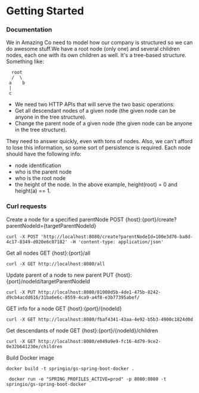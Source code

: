 # Getting Started

### Documentation

We in Amazing Co need to model how our company is structured so we can do awesome stuff.We have a root node (only one) and several
children nodes, each one with its own children as well. It's a tree-based structure. Something like:

``` 
  root
  /  \
 a    b
 |
 c

```

* We need two HTTP APIs that will serve the two basic operations:
* Get all descendant nodes of a given node (the given node can be anyone in the tree structure).
* Change the parent node of a given node (the given node can be anyone in the tree structure).

They need to answer quickly, even with tons of nodes. Also, we can't afford to lose this information, so some sort of persistence is required.
Each node should have the following info:
* node identification
* who is the parent node
* who is the root node
* the height of the node. In the above example, height(root) = 0 and height(a) == 1.


### Curl requests

Create a node for a specified parentNode
POST {host}:{port}/create?parentNodeId={targetParentNodeId}
```shell script
curl -X POST 'http://localhost:8080/create?parentNodeId=100e3d76-ba8d-4c17-8349-d020e6c07182' -H 'content-type: application/json'
```

Get all nodes
GET {host}:{port}/all
```shell script
curl -X GET http://localhost:8080/all   
```

Update parent of a node to new parent 
PUT {host}:{port}/nodeId/targetParentNodeId
```shell script
curl -X PUT http://localhost:8080/81000d5b-4de1-475b-8242-d9cb4acdd616/31ba6e6c-8559-4ca9-a4f8-e3b77395abef/ 
```

GET info for a node
GET {host}:{port}/{nodeId}
```shell script
curl -X GET http://localhost:8080/fbaf4341-43aa-4e92-b5b3-4900c1824d0d 
```

Get descendants of node
GET {host}:{port}/{nodeId}/children
```shell script
curl -X GET http://localhost:8080/e049a9e9-fc16-4d79-9ce2-0e32b641230e/children 
```

Build Docker image
```shell script
docker build -t springio/gs-spring-boot-docker .  
```

```shell script
 docker run -e "SPRING_PROFILES_ACTIVE=prod" -p 8080:8080 -t springio/gs-spring-boot-docker

```